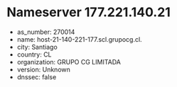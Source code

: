 # Nameserver 177.221.140.21

* as_number: 270014
* name: host-21-140-221-177.scl.grupocg.cl.
* city: Santiago
* country: CL
* organization: GRUPO CG LIMITADA
* version: Unknown
* dnssec: false
